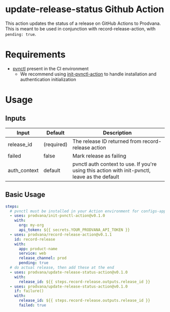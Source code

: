 # update-release-status Github Action

This action updates the status of a release on GitHub Actions to Prodvana. This is meant to be used in conjunction with record-release-action, with `pending: true`.


# Requirements
- [pvnctl](https://github.com/prodvana/pvnctl) present in the CI environment
  - We recommend using [init-pvnctl-action](https://github.com/prodvana/init-pvnctl-action) to handle installation and authentication initialization

# Usage

## Inputs

| Input             | Default        | Description                                                                                                                                              |
| ----------------- | -------------- | -------------------------------------------------------------------------------------------------------------------------------------------------------- |
| release_id        | (required)     | The release ID returned from record-release action                                                                                                       |
| failed            | false          | Mark release as failing                                                                                                                                  |
| auth_context      | default        | pvnctl auth context to use. If you're using this action with init-pvnctl, leave as the default                                                           |


## Basic Usage

```yaml
steps:
  # pvnctl must be installed in your Action environment for configs-apply
  - uses: prodvana/init-pvnctl-action@v0.1.0
    with:
      org: my-org
      api_token: ${{ secrets.YOUR_PRODVANA_API_TOKEN }}
  - uses: prodvana/record-release-action@v0.1.1
    id: record-release
    with:
      app: product-name
      service: web
      release_channel: prod
      pending: true
  # do actual release, then add these at the end
  - uses: prodvana/update-release-status-action@v0.1.0
    with:
      release_id: ${{ steps.record-release.outputs.release_id }}
  - uses: prodvana/update-release-status-action@v0.1.0
    if: failure()
    with:
      release_id: ${{ steps.record-release.outputs.release_id }}
      failed: true
```